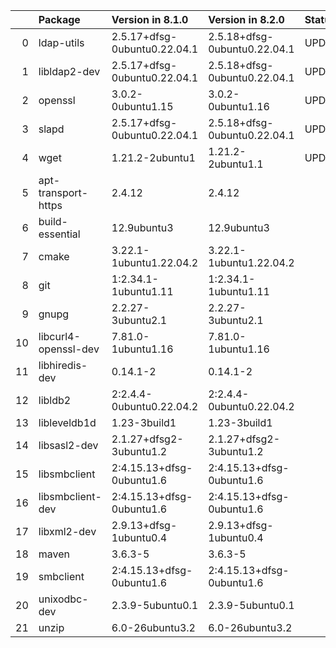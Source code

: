 <!-- markdown-link-check-disable -->

|    | Package              | Version in 8.1.0             | Version in 8.2.0             | Status   |
|---:|:---------------------|:-----------------------------|:-----------------------------|:---------|
|  0 | ldap-utils           | 2.5.17+dfsg-0ubuntu0.22.04.1 | 2.5.18+dfsg-0ubuntu0.22.04.1 | UPDATED  |
|  1 | libldap2-dev         | 2.5.17+dfsg-0ubuntu0.22.04.1 | 2.5.18+dfsg-0ubuntu0.22.04.1 | UPDATED  |
|  2 | openssl              | 3.0.2-0ubuntu1.15            | 3.0.2-0ubuntu1.16            | UPDATED  |
|  3 | slapd                | 2.5.17+dfsg-0ubuntu0.22.04.1 | 2.5.18+dfsg-0ubuntu0.22.04.1 | UPDATED  |
|  4 | wget                 | 1.21.2-2ubuntu1              | 1.21.2-2ubuntu1.1            | UPDATED  |
|  5 | apt-transport-https  | 2.4.12                       | 2.4.12                       |          |
|  6 | build-essential      | 12.9ubuntu3                  | 12.9ubuntu3                  |          |
|  7 | cmake                | 3.22.1-1ubuntu1.22.04.2      | 3.22.1-1ubuntu1.22.04.2      |          |
|  8 | git                  | 1:2.34.1-1ubuntu1.11         | 1:2.34.1-1ubuntu1.11         |          |
|  9 | gnupg                | 2.2.27-3ubuntu2.1            | 2.2.27-3ubuntu2.1            |          |
| 10 | libcurl4-openssl-dev | 7.81.0-1ubuntu1.16           | 7.81.0-1ubuntu1.16           |          |
| 11 | libhiredis-dev       | 0.14.1-2                     | 0.14.1-2                     |          |
| 12 | libldb2              | 2:2.4.4-0ubuntu0.22.04.2     | 2:2.4.4-0ubuntu0.22.04.2     |          |
| 13 | libleveldb1d         | 1.23-3build1                 | 1.23-3build1                 |          |
| 14 | libsasl2-dev         | 2.1.27+dfsg2-3ubuntu1.2      | 2.1.27+dfsg2-3ubuntu1.2      |          |
| 15 | libsmbclient         | 2:4.15.13+dfsg-0ubuntu1.6    | 2:4.15.13+dfsg-0ubuntu1.6    |          |
| 16 | libsmbclient-dev     | 2:4.15.13+dfsg-0ubuntu1.6    | 2:4.15.13+dfsg-0ubuntu1.6    |          |
| 17 | libxml2-dev          | 2.9.13+dfsg-1ubuntu0.4       | 2.9.13+dfsg-1ubuntu0.4       |          |
| 18 | maven                | 3.6.3-5                      | 3.6.3-5                      |          |
| 19 | smbclient            | 2:4.15.13+dfsg-0ubuntu1.6    | 2:4.15.13+dfsg-0ubuntu1.6    |          |
| 20 | unixodbc-dev         | 2.3.9-5ubuntu0.1             | 2.3.9-5ubuntu0.1             |          |
| 21 | unzip                | 6.0-26ubuntu3.2              | 6.0-26ubuntu3.2              |          |